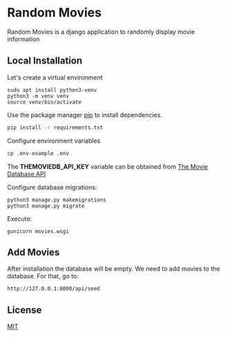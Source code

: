 # Random Movies

Random Movies is a django application to randomly display movie information

## Local Installation
Let's create a virtual environment
```
sudo apt install python3-venv
python3 -m venv venv
source venv/bin/activate
```

Use the package manager [pip](https://pip.pypa.io/en/stable/) to install dependencies.

```bash
pip install -r requirements.txt
```

Configure environment variables
```bash
cp .env-example .env
```
The **THEMOVIEDB_API_KEY** variable can be obtained from [The Movie Database API](https://developers.themoviedb.org/)


Configure database migrations:

```
python3 manage.py makemigrations
python3 manage.py migrate
```

Execute:

```
gunicorn movies.wsgi
```

## Add Movies

After installation the database will be empty. We need to add movies to the database. For that, go to:

```
http://127.0.0.1:8000/api/seed
```




## License
[MIT](https://choosealicense.com/licenses/mit/)